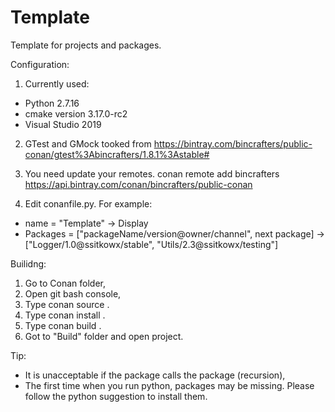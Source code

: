 # Template
Template for projects and packages.

Configuration:
1. Currently used:
- Python 2.7.16
- cmake version 3.17.0-rc2
- Visual Studio 2019

2. GTest and GMock tooked from 
   https://bintray.com/bincrafters/public-conan/gtest%3Abincrafters/1.8.1%3Astable#

3. You need update your remotes.
   conan remote add bincrafters https://api.bintray.com/conan/bincrafters/public-conan
   
4. Edit conanfile.py. For example:
  - name     = "Template"                                          -> Display
  - Packages = ["packageName/version@owner/channel", next package] -> ["Logger/1.0@ssitkowx/stable", "Utils/2.3@ssitkowx/testing"] 

Builidng:
1. Go to Conan folder,
2. Open git bash console,
3. Type conan source .
4. Type conan install .
5. Type conan build .
6. Got to "Build" folder and open project.

Tip:
- It is unacceptable if the package calls the package (recursion),
- The first time when you run python, packages may be missing. Please follow the python suggestion to install them.